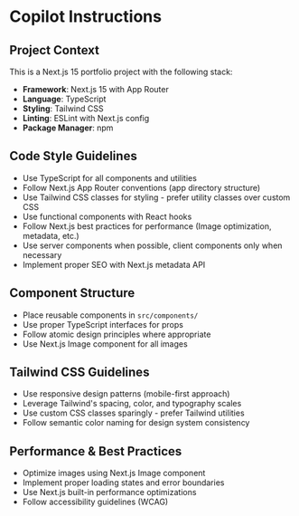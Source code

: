 # Copilot Instructions

<!-- Use this file to provide workspace-specific custom instructions to Copilot. For more details, visit https://code.visualstudio.com/docs/copilot/copilot-customization#_use-a-githubcopilotinstructionsmd-file -->

## Project Context
This is a Next.js 15 portfolio project with the following stack:
- **Framework**: Next.js 15 with App Router
- **Language**: TypeScript
- **Styling**: Tailwind CSS
- **Linting**: ESLint with Next.js config
- **Package Manager**: npm

## Code Style Guidelines
- Use TypeScript for all components and utilities
- Follow Next.js App Router conventions (app directory structure)
- Use Tailwind CSS classes for styling - prefer utility classes over custom CSS
- Use functional components with React hooks
- Follow Next.js best practices for performance (Image optimization, metadata, etc.)
- Use server components when possible, client components only when necessary
- Implement proper SEO with Next.js metadata API

## Component Structure
- Place reusable components in `src/components/`
- Use proper TypeScript interfaces for props
- Follow atomic design principles where appropriate
- Use Next.js Image component for all images

## Tailwind CSS Guidelines
- Use responsive design patterns (mobile-first approach)
- Leverage Tailwind's spacing, color, and typography scales
- Use custom CSS classes sparingly - prefer Tailwind utilities
- Follow semantic color naming for design system consistency

## Performance & Best Practices
- Optimize images using Next.js Image component
- Implement proper loading states and error boundaries
- Use Next.js built-in performance optimizations
- Follow accessibility guidelines (WCAG)
